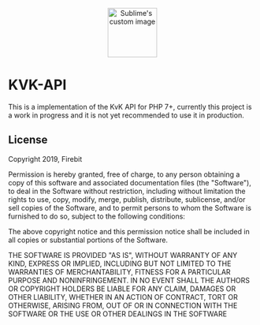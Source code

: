 <p align="center">
  <img src="https://avatars2.githubusercontent.com/u/49287371?s=200&v=4](https://avatars2.githubusercontent.com/u/49287371?s=200&v=4)" height="100px" alt="Sublime's custom image"/>
</p>

# KVK-API
This is a implementation of the KvK API for PHP 7+, currently this project is a work in progress and it is not yet recommended to use it in production.


## License
Copyright 2019, Firebit

Permission is hereby granted, free of charge, to any person obtaining a copy of this software and associated documentation files (the "Software"), to deal in the Software without restriction, including without limitation the rights to use, copy, modify, merge, publish, distribute, sublicense, and/or sell copies of the Software, and to permit persons to whom the Software is furnished to do so, subject to the following conditions:

The above copyright notice and this permission notice shall be included in all copies or substantial portions of the Software.

THE SOFTWARE IS PROVIDED "AS IS", WITHOUT WARRANTY OF ANY KIND, EXPRESS OR IMPLIED, INCLUDING BUT NOT LIMITED TO THE WARRANTIES OF MERCHANTABILITY, FITNESS FOR A PARTICULAR PURPOSE AND NONINFRINGEMENT. IN NO EVENT SHALL THE AUTHORS OR COPYRIGHT HOLDERS BE LIABLE FOR ANY CLAIM, DAMAGES OR OTHER LIABILITY, WHETHER IN AN ACTION OF CONTRACT, TORT OR OTHERWISE, ARISING FROM, OUT OF OR IN CONNECTION WITH THE SOFTWARE OR THE USE OR OTHER DEALINGS IN THE SOFTWARE
